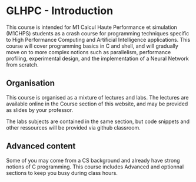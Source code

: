 # GLHPC - Introduction

This course is intended for M1 Calcul Haute Performance et simulation (M1CHPS) students as a crash course for programming techniques specific to High Performance Computing and Artificial Intelligence applications.
This course will cover programming basics in C and shell, and will gradually move on to more complex notions such as parallelism, performance profiling, experimental design, and the implementation of a Neural Network from scratch.

## Organisation

This course is organised as a mixture of lectures and labs. The lectures are available online in the Course section of this website, and may be provided as slides by your professor.

The labs subjects are contained in the same section, but code snippets and other ressources will be provided via github classroom.

## Advanced content

Some of you may come from a CS background and already have strong notions of C programming. This course includes Advanced and optionnal sections to keep you busy during class hours.
